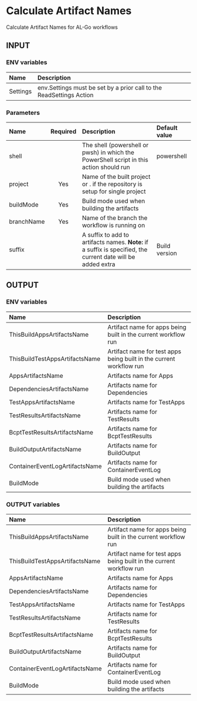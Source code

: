 # Calculate Artifact Names
Calculate Artifact Names for AL-Go workflows

## INPUT

### ENV variables
| Name | Description |
| :-- | :-- |
| Settings | env.Settings must be set by a prior call to the ReadSettings Action |

### Parameters
| Name | Required | Description | Default value |
| :-- | :-: | :-- | :-- |
| shell | | The shell (powershell or pwsh) in which the PowerShell script in this action should run | powershell |
| project | Yes | Name of the built project or . if the repository is setup for single project | |
| buildMode | Yes |Build mode used when building the artifacts | |
| branchName | Yes | Name of the branch the workflow is running on | |
| suffix | | A suffix to add to artifacts names. **Note:** if a suffix is specified, the current date will be added extra | Build version |

## OUTPUT

### ENV variables
| Name | Description |
| :-- | :-- |
| ThisBuildAppsArtifactsName | Artifact name for apps being built in the current workflow run |
| ThisBuildTestAppsArtifactsName | Artifact name for test apps being built in the current workflow run |
| AppsArtifactsName | Artifacts name for Apps |
| DependenciesArtifactsName | Artifacts name for Dependencies |
| TestAppsArtifactsName | Artifacts name for TestApps |
| TestResultsArtifactsName | Artifacts name for TestResults |
| BcptTestResultsArtifactsName | Artifacts name for BcptTestResults |
| BuildOutputArtifactsName | Artifacts name for BuildOutput |
| ContainerEventLogArtifactsName | Artifacts name for ContainerEventLog |
| BuildMode | Build mode used when building the artifacts |

### OUTPUT variables
| Name | Description |
| :-- | :-- |
| ThisBuildAppsArtifactsName | Artifact name for apps being built in the current workflow run |
| ThisBuildTestAppsArtifactsName | Artifact name for test apps being built in the current workflow run |
| AppsArtifactsName | Artifacts name for Apps |
| DependenciesArtifactsName | Artifacts name for Dependencies |
| TestAppsArtifactsName | Artifacts name for TestApps |
| TestResultsArtifactsName | Artifacts name for TestResults |
| BcptTestResultsArtifactsName | Artifacts name for BcptTestResults |
| BuildOutputArtifactsName | Artifacts name for BuildOutput |
| ContainerEventLogArtifactsName | Artifacts name for ContainerEventLog |
| BuildMode | Build mode used when building the artifacts |
